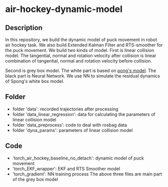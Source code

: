 # air-hockey-dynamic-model
## Description
In this repository, we build the dynamic model of puck movement in robot air hockey task. We also build Extended Kalman Filter and RTS-smoother for the puck movement.
We build two kinds of model. First is linear collision model. The tangential, normal and rotation velocity after collision is linear combination of tangential, normal and rotation velocity before collision.

Second is grey box model. The white part is based on [pong's model](https://citeseerx.ist.psu.edu/document?repid=rep1&type=pdf&doi=b7a85eb673dde3949baf0acb17a2dcbcb8e18435).
The black part is Neural Network. We use NN to simulate the residual dynamics of Spong's white box model.

## Folder
* folder 'data': recorded trajectories after processing
* folder 'data_linear_regression': data for calculating the parameters of linear collision model
* folder 'data_preprocess': code to deal with rosbag data
* folder 'dyna_params': parameters of linear collision model

## Code
* 'torch_air_hockey_baseline_no_detach': dynamic model of puck movement
* 'torch_EKF_wrapper': EKF and RTS Smoother model 
* 'torch_gradient': NN training process
The above three files are main part of the grey box model


